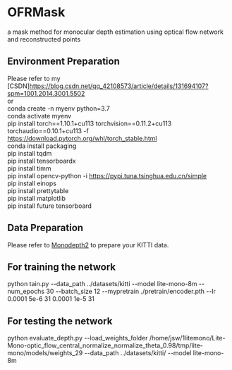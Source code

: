 # OFRMask
a mask method for monocular depth estimation using optical flow network and reconstructed points

## Environment Preparation
Please refer to my [CSDN]https://blog.csdn.net/qq_42108573/article/details/131694107?spm=1001.2014.3001.5502  
or   
conda create -n myenv python=3.7  
conda activate myenv  
pip install torch==1.10.1+cu113 torchvision==0.11.2+cu113 torchaudio==0.10.1+cu113 -f https://download.pytorch.org/whl/torch_stable.html  
conda install packaging  
pip install tqdm  
pip install tensorboardx  
pip install timm  
pip install opencv-python -i https://pypi.tuna.tsinghua.edu.cn/simple   
pip install einops  
pip install prettytable  
pip install matplotlib  
pip install future tensorboard  
## Data Preparation

Please refer to [Monodepth2](https://github.com/nianticlabs/monodepth2) to prepare your KITTI data.

## For training the network







python tain.py --data_path
../datasets/kitti
--model
lite-mono-8m
--num_epochs
30
--batch_size
12
--mypretrain
./pretrain/encoder.pth
--lr
0.0001
5e-6
31
0.0001
1e-5
31
















## For testing the network









python evaluate_depth.py --load_weights_folder
/home/jsw/1litemono/Lite-Mono-optic_flow_central_normalize_normalize_theta_0.98/tmp/lite-mono/models/weights_29
--data_path
../datasets/kitti/
--model
lite-mono-8m
